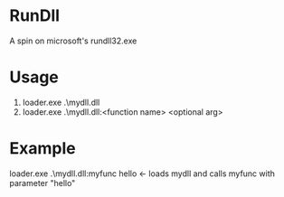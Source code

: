# RunDll
A spin on microsoft's rundll32.exe

# Usage
1) loader.exe .\mydll.dll
2) loader.exe .\mydll.dll:\<function name> \<optional arg>

# Example
loader.exe .\mydll.dll:myfunc hello   <- loads mydll and calls myfunc with parameter "hello"
